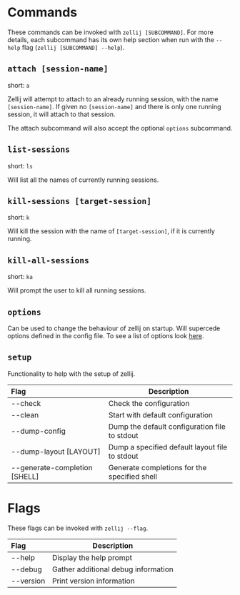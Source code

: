 # Commands

These commands can be invoked with `zellij [SUBCOMMAND]`.
For more details, each subcommand has its own help section when run with the
`--help` flag (`zellij [SUBCOMMAND] --help`).

## `attach [session-name]`
short: `a`

Zellij will attempt to attach to an already running session, with the name
`[session-name]`.
If given no `[session-name]` and there is only one running session, it will attach to that session.

The attach subcommand will also accept the optional `options` subcommand.

## `list-sessions`
short: `ls`

Will list all the names of currently running sessions.

## `kill-sessions [target-session]`
short: `k`

Will kill the session with the name of `[target-session]`, if it is currently
running.

## `kill-all-sessions`
short: `ka`

Will prompt the user to kill all running sessions.

## `options`

Can be used to change the behaviour of zellij on startup.
Will supercede options defined in the config file.
To see a list of options look [here](./options.md).

## `setup`

Functionality to help with the setup of zellij.

| Flag                                |  Description|
|:------------------------------------|------------------|
| --check                             |  Check the configuration |
| --clean                             |  Start with default configuration|
| --dump-config                       |  Dump the default configuration file to stdout|
| --dump-layout [LAYOUT]      |  Dump a specified default layout file to stdout |
| --generate-completion [SHELL]      |  Generate completions for the specified shell|

# Flags
These flags can be invoked with `zellij --flag`.

| Flag                                |  Description|
|:------------------------------------|------------------|
| --help                             |   Display the help prompt |
| --debug                             |  Gather additional debug information |
| --version                       |  Print version information |

